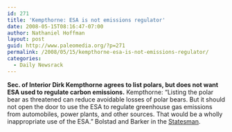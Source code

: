 ```yaml
---
id: 271
title: 'Kempthorne: ESA is not emissions regulator'
date: 2008-05-15T08:16:47-07:00
author: Nathaniel Hoffman
layout: post
guid: http://www.paleomedia.org/?p=271
permalink: /2008/05/15/kempthorne-esa-is-not-emissions-regulator/
categories:
  - Daily Newsrack
---
```

**Sec. of Interior Dirk Kempthorne agrees to list polars, but does not want ESA used to regulate carbon emissions.** Kempthorne: &#8220;Listing the polar bear as threatened can reduce avoidable losses of polar bears. But it should not open the door to use the ESA to regulate greenhouse gas emissions from automobiles, power plants, and other sources. That would be a wholly inappropriate use of the ESA.&#8221; Bolstad and Barker in the [Statesman](http://www.idahostatesman.com/localnews/story/381842.html).